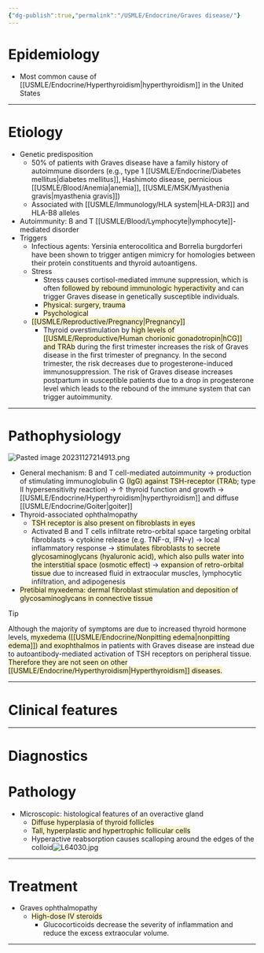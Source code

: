 ```yaml
---
{"dg-publish":true,"permalink":"/USMLE/Endocrine/Graves disease/"}
---
```


# Epidemiology
- Most common cause of [[USMLE/Endocrine/Hyperthyroidism\|hyperthyroidism]] in the United States

---
# Etiology
- Genetic predisposition
	- 50% of patients with Graves disease have a family history of autoimmune disorders (e.g., type 1 [[USMLE/Endocrine/Diabetes mellitus\|diabetes mellitus]], Hashimoto disease, pernicious [[USMLE/Blood/Anemia\|anemia]], [[USMLE/MSK/Myasthenia gravis\|myasthenia gravis]])
	- Associated with [[USMLE/Immunology/HLA system\|HLA-DR3]] and HLA-B8 alleles
- Autoimmunity: B and T [[USMLE/Blood/Lymphocyte\|lymphocyte]]-mediated disorder
- Triggers
	- Infectious agents: Yersinia enterocolitica and Borrelia burgdorferi have been shown to trigger antigen mimicry for homologies between their protein constituents and thyroid autoantigens.
	- Stress 
		- Stress causes cortisol-mediated immune suppression, which is often <span style="background:rgba(240, 200, 0, 0.2)">followed by rebound immunologic hyperactivity</span> and can trigger Graves disease in genetically susceptible individuals.
		- <span style="background:rgba(240, 200, 0, 0.2)">Physical: surgery, trauma</span>
		- <span style="background:rgba(240, 200, 0, 0.2)">Psychological</span>
	- <span style="background:rgba(240, 200, 0, 0.2)">[[USMLE/Reproductive/Pregnancy\|Pregnancy]]</span>
		- Thyroid overstimulation by <span style="background:rgba(240, 200, 0, 0.2)">high levels of [[USMLE/Reproductive/Human chorionic gonadotropin\|hCG]] and TRAb</span> during the first trimester increases the risk of Graves disease in the first trimester of pregnancy. In the second trimester, the risk decreases due to progesterone-induced immunosuppression. The risk of Graves disease increases postpartum in susceptible patients due to a drop in progesterone level which leads to the rebound of the immune system that can trigger autoimmunity.

---
# Pathophysiology
![Pasted image 20231127214913.png](/img/user/appendix/Pasted%20image%2020231127214913.png)
- General mechanism: B and T cell-mediated autoimmunity → production of stimulating immunoglobulin G <span style="background:rgba(240, 200, 0, 0.2)">(IgG) against TSH-receptor (TRAb</span>; type II hypersensitivity reaction) → ↑ thyroid function and growth → [[USMLE/Endocrine/Hyperthyroidism\|hyperthyroidism]] and diffuse [[USMLE/Endocrine/Goiter\|goiter]]
- Thyroid-associated ophthalmopathy
	- <span style="background:rgba(240, 200, 0, 0.2)">TSH receptor is also present on fibroblasts in eyes</span>
	- Activated B and T cells infiltrate retro-orbital space targeting orbital fibroblasts → cytokine release (e.g. TNF-α, IFN-γ) → local inflammatory response → <span style="background:rgba(240, 200, 0, 0.2)">stimulates fibroblasts to secrete glycosaminoglycans (hyaluronic acid), which also pulls water into the interstitial space (osmotic effect)</span> → <span style="background:rgba(240, 200, 0, 0.2)">expansion of retro-orbital tissue</span> due to increased fluid in extraocular muscles, lymphocytic infiltration, and adipogenesis
- <span style="background:rgba(240, 200, 0, 0.2)">Pretibial myxedema: dermal fibroblast stimulation and deposition of glycosaminoglycans in connective tissue</span>
>[!tip] 
>Although the majority of symptoms are due to increased thyroid hormone levels, <span style="background:rgba(240, 200, 0, 0.2)">myxedema ([[USMLE/Endocrine/Nonpitting edema\|nonpitting edema]]) and exophthalmos</span> in patients with Graves disease are instead due to autoantibody-mediated activation of TSH receptors on peripheral tissue. <span style="background:rgba(240, 200, 0, 0.2)">Therefore they are not seen on other [[USMLE/Endocrine/Hyperthyroidism\|Hyperthyroidism]] diseases.</span>

---
# Clinical features


---
# Diagnostics

# Pathology
- Microscopic: histological features of an overactive gland
	- <span style="background:rgba(240, 200, 0, 0.2)">Diffuse hyperplasia of thyroid follicles</span>
	- <span style="background:rgba(240, 200, 0, 0.2)">Tall, hyperplastic and hypertrophic follicular cells</span>
	- Hyperactive reabsorption causes scalloping around the edges of the colloid![L64030.jpg](/img/user/appendix/L64030.jpg)

---
# Treatment
- Graves ophthalmopathy
	- <span style="background:rgba(240, 200, 0, 0.2)">High-dose IV steroids</span>
		- Glucocorticoids decrease the severity of inflammation and reduce the excess extraocular volume.

---
